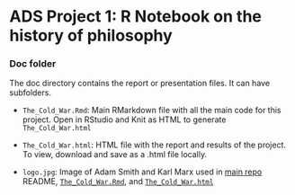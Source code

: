 # ADS Project 1:  R Notebook on the history of philosophy

### Doc folder

The doc directory contains the report or presentation files. It can have subfolders.  

+ `The_Cold_War.Rmd`: Main RMarkdown file with all the main code for this project. Open in RStudio and Knit as HTML to generate `The_Cold_War.html`

+ `The_Cold_War.html`: HTML file with the report and results of the project. To view, download and save as a .html file locally.

+ `logo.jpg`: Image of Adam Smith and Karl Marx used in [main repo](../) README, [`The_Cold_War.Rmd`](The_Cold_War.Rmd), and [`The_Cold_War.html`](The_Cold_War.html)
